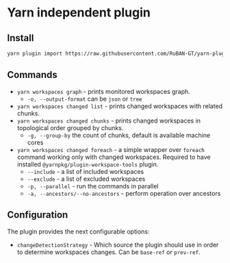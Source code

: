 # Yarn independent plugin

## Install

```sh
yarn plugin import https://raw.githubusercontent.com/RuBAN-GT/yarn-plugin-enhanced-workspaces/master/bundles/%40yarnpkg/plugin-enhanced-workspaces.js
```

## Commands

* `yarn workspaces graph` - prints monitored workspaces graph.
  * `-o, --output-format` can be `json` or `tree`
* `yarn workspaces changed list` - prints changed workspaces with related chunks.
* `yarn workspaces changed chunks` - prints changed workspaces in topological order grouped by chunks.
  * `-g, --group-by` the count of chunks, default is available machine cores
* `yarn workspaces changed foreach` - a simple wrapper over `foreach` command working only with changed workspaces. Required to have installed `@yarnpkg/plugin-workspace-tools` plugin.
  * `--include` - a list of included workspaces
  * `--exclude` - a list of excluded workspaces
  * `-p, --parallel` - run the commands in parallel
  * `-a, --ancestors/--no-ancestors` - perform operation over ancestors

## Configuration

The plugin provides the next configurable options:

* `changeDetectionStrategy` - Which source the plugin should use in order to determine workspaces changes. Can be `base-ref` or `prev-ref`.
